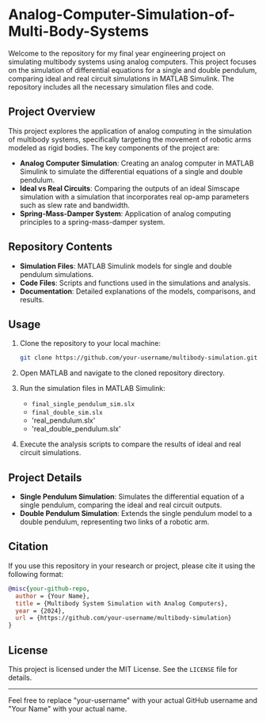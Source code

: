 # Analog-Computer-Simulation-of-Multi-Body-Systems


Welcome to the repository for my final year engineering project on simulating multibody systems using analog computers. This project focuses on the simulation of differential equations for a single and double pendulum, comparing ideal and real circuit simulations in MATLAB Simulink. The repository includes all the necessary simulation files and code.

## Project Overview

This project explores the application of analog computing in the simulation of multibody systems, specifically targeting the movement of robotic arms modeled as rigid bodies. The key components of the project are:

- **Analog Computer Simulation**: Creating an analog computer in MATLAB Simulink to simulate the differential equations of a single and double pendulum.
- **Ideal vs Real Circuits**: Comparing the outputs of an ideal Simscape simulation with a simulation that incorporates real op-amp parameters such as slew rate and bandwidth.
- **Spring-Mass-Damper System**: Application of analog computing principles to a spring-mass-damper system.

## Repository Contents

- **Simulation Files**: MATLAB Simulink models for single and double pendulum simulations.
- **Code Files**: Scripts and functions used in the simulations and analysis.
- **Documentation**: Detailed explanations of the models, comparisons, and results.

## Usage

1. Clone the repository to your local machine:
   ```bash
   git clone https://github.com/your-username/multibody-simulation.git
   ```

2. Open MATLAB and navigate to the cloned repository directory.

3. Run the simulation files in MATLAB Simulink:
   - `final_single_pendulum_sim.slx`
   - `final_double_sim.slx`
   - 'real_pendulum.slx'
   - 'real_double_pendulum.slx'
     


4. Execute the analysis scripts to compare the results of ideal and real circuit simulations.

## Project Details

- **Single Pendulum Simulation**: Simulates the differential equation of a single pendulum, comparing the ideal and real circuit outputs.
- **Double Pendulum Simulation**: Extends the single pendulum model to a double pendulum, representing two links of a robotic arm.


## Citation

If you use this repository in your research or project, please cite it using the following format:

```bibtex
@misc{your-github-repo,
  author = {Your Name},
  title = {Multibody System Simulation with Analog Computers},
  year = {2024},
  url = {https://github.com/your-username/multibody-simulation}
}
```

## License

This project is licensed under the MIT License. See the `LICENSE` file for details.

---

Feel free to replace "your-username" with your actual GitHub username and "Your Name" with your actual name.
